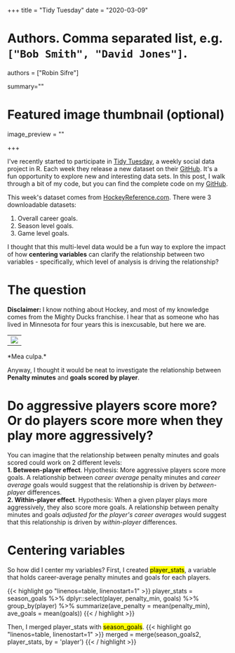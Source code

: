 +++
title = "Tidy Tuesday"
date = "2020-03-09"

# Authors. Comma separated list, e.g. `["Bob Smith", "David Jones"]`.
authors = ["Robin Sifre"]

summary=""



# Featured image thumbnail (optional)
image_preview = ""


+++

I've recently started to participate in [Tidy Tuesday](https://thomasmock.netlify.com/post/tidytuesday-a-weekly-social-data-project-in-r/), a weekly social data project in R. Each week they release a new dataset on their [GitHub](https://github.com/rfordatascience/tidytuesday). It's a fun opportunity to explore new and interesting data sets.  In this post, I walk through a bit of my code, but you can find the complete code on my [GitHub](https://github.com/rrobinn/tidy-tuesday/tree/master/20200303-HockeyGoals).

This week's dataset comes from [HockeyReference.com](https://www.hockey-reference.com/). There were 3 downloadable datasets:  
1. Overall career goals.  
2. Season level goals.  
3. Game level goals.  

I thought that this multi-level data would be a fun way to explore the impact of how <b> centering variables</b> can clarify the relationship between two variables - specifically, which level of analysis is driving the relationship?     

# The question
<b> Disclaimer: </b> I know nothing about Hockey, and most of my knowledge comes from the Mighty Ducks franchise. I hear that as someone who has lived in Minnesota for four years this is inexcusable, but here we are.  

<table class="image">
<tr><td><img src="/post-img/mighty-ducks.png" alt=" "/></td></tr>
</table>  
*Mea culpa.*    

Anyway, I thought it would be neat to investigate the relationship between <b>Penalty minutes</b> and <b> goals scored by player</b>. 

# Do aggressive players score more? Or do players score more when they play more aggressively?
You can imagine that the relationship between penalty minutes and goals scored could work on 2 different levels:  
<b> 1. Between-player effect</b>.  Hypothesis: More aggressive players score more goals. A relationship between *career average* penalty minutes and *career average* goals would suggest that the relationship is driven by  *between-player* differences.  
<b> 2. Within-player effect</b>. Hypothesis: When a given player plays more aggressively, they also score more goals. A relationship between penalty minutes and goals *adjusted for the player's career averages* would suggest that this relationship is driven by *within-player* differences.

# Centering variables
So how did I center my variables? First, I created <mark>player_stats</mark>, a variable that holds career-average penalty minutes and goals for each players.  

{{< highlight go "linenos=table, linenostart=1" >}}
player_stats = season_goals %>%
  dplyr::select(player, penalty_min, goals) %>%
  group_by(player) %>%
  summarize(ave_penalty = mean(penalty_min),
            ave_goals = mean(goals))
{{< / highlight >}}

Then, I merged player_stats with <mark>season_goals</mark>.
{{< highlight go "linenos=table, linenostart=1" >}}
merged = merge(season_goals2, player_stats, by = 'player')
{{< / highlight >}}


  
  